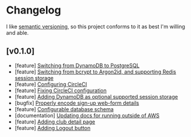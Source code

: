 # Changelog
I like [semantic versioning](https://semver.org/), so this project conforms to it as best I'm willing and able.

## [v0.1.0]
* [feature] [Switching from DynamoDB to PostgreSQL](https://github.com/Ubunfu/page-flipper/pull/2)
* [feature] [Switching from bcrypt to Argon2id, and supporting Redis session storage](https://github.com/Ubunfu/page-flipper/pull/3)
* [feature] [Configuring CircleCI](https://github.com/Ubunfu/page-flipper/pull/4)
* [feature] [Fixing CircleCI configuration](https://github.com/Ubunfu/page-flipper/pull/5)
* [feature] [Adding DynamoDB as optional supported session storage](https://github.com/Ubunfu/page-flipper/pull/10)
* [bugfix] [Properly encode sign-up web-form details](https://github.com/Ubunfu/page-flipper/pull/12)
* [feature] [Configurable database schema](https://github.com/Ubunfu/page-flipper/pull/13)
* [documentation] [Updating docs for running outside of AWS](https://github.com/Ubunfu/page-flipper/pull/14)
* [feature] [Adding club detail page](https://github.com/Ubunfu/page-flipper/pull/15)
* [feature] [Adding Logout button](https://github.com/Ubunfu/page-flipper/pull/22)